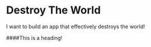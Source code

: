 # Destroy The World
I want to build an app that effectively destroys the world!

####This is a heading!


